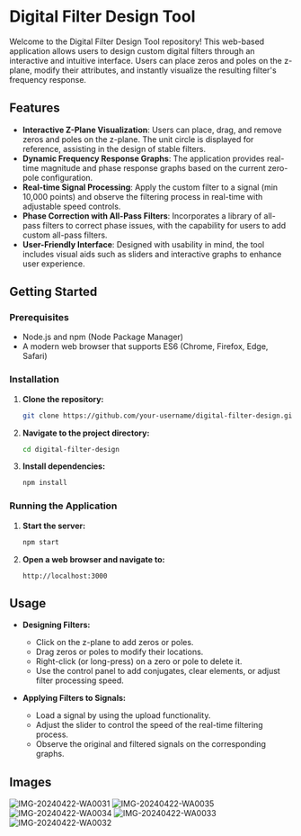 # Digital Filter Design Tool

Welcome to the Digital Filter Design Tool repository! This web-based application allows users to design custom digital filters through an interactive and intuitive interface. Users can place zeros and poles on the z-plane, modify their attributes, and instantly visualize the resulting filter's frequency response.

## Features

- **Interactive Z-Plane Visualization**: Users can place, drag, and remove zeros and poles on the z-plane. The unit circle is displayed for reference, assisting in the design of stable filters.
- **Dynamic Frequency Response Graphs**: The application provides real-time magnitude and phase response graphs based on the current zero-pole configuration.
- **Real-time Signal Processing**: Apply the custom filter to a signal (min 10,000 points) and observe the filtering process in real-time with adjustable speed controls.
- **Phase Correction with All-Pass Filters**: Incorporates a library of all-pass filters to correct phase issues, with the capability for users to add custom all-pass filters.
- **User-Friendly Interface**: Designed with usability in mind, the tool includes visual aids such as sliders and interactive graphs to enhance user experience.

## Getting Started

### Prerequisites

- Node.js and npm (Node Package Manager)
- A modern web browser that supports ES6 (Chrome, Firefox, Edge, Safari)

### Installation

1. **Clone the repository:**
   ```bash
   git clone https://github.com/your-username/digital-filter-design.git
   ```
2. **Navigate to the project directory:**
   ```bash
   cd digital-filter-design
   ```
3. **Install dependencies:**
   ```bash
   npm install
   ```

### Running the Application

1. **Start the server:**
   ```bash
   npm start
   ```
2. **Open a web browser and navigate to:**
   ```
   http://localhost:3000
   ```

## Usage

- **Designing Filters:**
  - Click on the z-plane to add zeros or poles.
  - Drag zeros or poles to modify their locations.
  - Right-click (or long-press) on a zero or pole to delete it.
  - Use the control panel to add conjugates, clear elements, or adjust filter processing speed.

- **Applying Filters to Signals:**
  - Load a signal by using the upload functionality.
  - Adjust the slider to control the speed of the real-time filtering process.
  - Observe the original and filtered signals on the corresponding graphs.

## Images
![IMG-20240422-WA0031](https://github.com/omarelansary/Digital-Filter-Design-website/assets/73857229/69badd31-7423-42b2-9a8a-ea43e3c1791d)
![IMG-20240422-WA0035](https://github.com/omarelansary/Digital-Filter-Design-website/assets/73857229/c9135346-a336-462e-9508-fffb6fddcce5)
![IMG-20240422-WA0034](https://github.com/omarelansary/Digital-Filter-Design-website/assets/73857229/da67c463-ee67-4113-99b5-f422a476d55b)
![IMG-20240422-WA0033](https://github.com/omarelansary/Digital-Filter-Design-website/assets/73857229/e43cb276-03a3-4d51-872e-b2f3a62cb08b)
![IMG-20240422-WA0032](https://github.com/omarelansary/Digital-Filter-Design-website/assets/73857229/32b3f7db-5b7c-4887-bf64-f37475232871)
